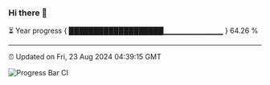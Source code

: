 ### Hi there 👋

⏳ Year progress { ███████████████████▁▁▁▁▁▁▁▁▁▁▁ } 64.26 %

---

⏰ Updated on Fri, 23 Aug 2024 04:39:15 GMT

![Progress Bar CI](https://github.com/IshwaranRudhara/GIT-ACTION/workflows/Progress%20Bar%20CI/badge.svg)
